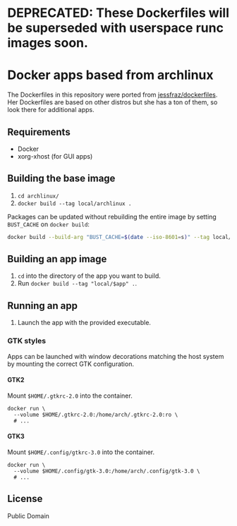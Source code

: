 # DEPRECATED: These Dockerfiles will be superseded with userspace runc images soon.

# Docker apps based from archlinux

The Dockerfiles in this repository were ported from [jessfraz/dockerfiles](https://github.com/jessfraz/dockerfiles). Her Dockerfiles are based on other distros but she has a ton of them, so look there for additional apps.

## Requirements

  * Docker
  * xorg-xhost (for GUI apps)

## Building the base image

  1. `cd archlinux/`
  2. `docker build --tag local/archlinux .`

Packages can be updated without rebuilding the entire image by setting `BUST_CACHE` on `docker build`:
```sh
docker build --build-arg "BUST_CACHE=$(date --iso-8601=s)" --tag local/archlinux .
```

## Building an app image

  1. `cd` into the directory of the app you want to build.
  2. Run `docker build --tag "local/$app" .`.

## Running an app

  1. Launch the app with the provided executable.

### GTK styles

Apps can be launched with window decorations matching the host system by mounting the correct GTK configuration.

#### GTK2

Mount `$HOME/.gtkrc-2.0` into the container.

```
docker run \
  --volume $HOME/.gtkrc-2.0:/home/arch/.gtkrc-2.0:ro \
  # ...
```

#### GTK3

Mount `$HOME/.config/gtkrc-3.0` into the container.

```
docker run \
  --volume $HOME/.config/gtk-3.0:/home/arch/.config/gtk-3.0 \
  # ...
```

## License

Public Domain
